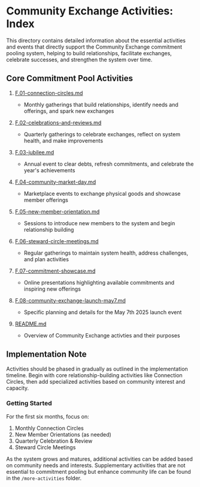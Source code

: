 # Community Exchange Activities: Index

This directory contains detailed information about the essential activities and events that directly support the Community Exchange commitment pooling system, helping to build relationships, facilitate exchanges, celebrate successes, and strengthen the system over time.

## Core Commitment Pool Activities

1. [F.01-connection-circles.md](notes/ics/ccc/v0.2/F-Activities/F.01-connection-commons.md)
   - Monthly gatherings that build relationships, identify needs and offerings, and spark new exchanges

2. [F.02-celebrations-and-reviews.md](notes/ics/ccc/v0.2/F-Activities/F.02-celebrations-and-reviews.md)
   - Quarterly gatherings to celebrate exchanges, reflect on system health, and make improvements

3. [F.03-jubilee.md](notes/ics/ccc/v0.2/F-Activities/F.03-jubilee.md)
   - Annual event to clear debts, refresh commitments, and celebrate the year's achievements

4. [F.04-community-market-day.md](notes/ics/ccc/v0.2/F-Activities/F.04-community-market-day.md)
   - Marketplace events to exchange physical goods and showcase member offerings

5. [F.05-new-member-orientation.md](notes/ics/ccc/v0.2/F-Activities/F.05-new-member-orientation.md)
   - Sessions to introduce new members to the system and begin relationship building

6. [F.06-steward-circle-meetings.md](notes/ics/ccc/v0.2/F-Activities/F.06-steward-circle-meetings.md)
   - Regular gatherings to maintain system health, address challenges, and plan activities

7. [F.07-commitment-showcase.md](notes/ics/ccc/v0.2/F-Activities/F.07-commitment-showcase.md)
   - Online presentations highlighting available commitments and inspiring new offerings

8. [F.08-community-exchange-launch-may7.md](notes/ics/ccc/v0.2/F-Activities/F.08-community-exchange-launch-may7.md)
   - Specific planning and details for the May 7th 2025 launch event

9. [README.md](notes/ics/ccc/v0.2/F-Activities/README.md)
   - Overview of Community Exchange activties and their purposes

## Implementation Note

Activities should be phased in gradually as outlined in the implementation timeline. Begin with core relationship-building activities like Connection Circles, then add specialized activities based on community interest and capacity.

### Getting Started
For the first six months, focus on:
1. Monthly Connection Circles
2. New Member Orientations (as needed)
3. Quarterly Celebration & Review
4. Steward Circle Meetings

As the system grows and matures, additional activities can be added based on community needs and interests. Supplementary activities that are not essential to commitment pooling but enhance community life can be found in the `/more-activities` folder.